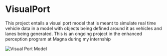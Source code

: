# VisualPort
This project entails a visual port model that is meant to simulate real time vehicle data in a model with objects being defined around it as vehicles and lanes being generated. This is an ongoing project in the enhanced perception program at Magna during my internship

![Visual Port Model](C:\Users\akshrao\Downloads\carMove.png)
